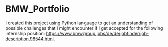 # BMW_Portfolio
I created this project using Python language to get an understanding of possible challenges that I might encounter if I get accepted for the following internship position: https://www.bmwgroup.jobs/de/de/jobfinder/job-description.98544.html. 
